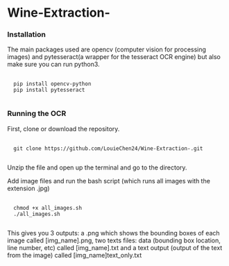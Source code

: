 # Wine-Extraction-

<h3> Installation </h3>

The main packages used are opencv (computer vision for processing images) and pytesseract(a wrapper for the tesseract OCR engine) but also make sure you can run python3. 


<pre>
  <code>
  pip install opencv-python
  pip install pytesseract
  </code>
</pre>

<h3> Running the OCR </h3> 

First, clone or download the repository. 

<pre>
  <code>
  git clone https://github.com/LouieChen24/Wine-Extraction-.git
  </code>
</pre>

Unzip the file and open up the terminal and go to the directory. 

Add image files and run the bash script (which runs all images with the extension .jpg)


<pre>
  <code>
  chmod +x all_images.sh
  ./all_images.sh
  </code>
</pre>

This gives you 3 outputs: a .png which shows the bounding boxes of each image called [img_name].png, two texts files: data (bounding box location, line number, etc) called [img_name].txt and a text output (output of the text from the image) called [img_name]text_only.txt 


